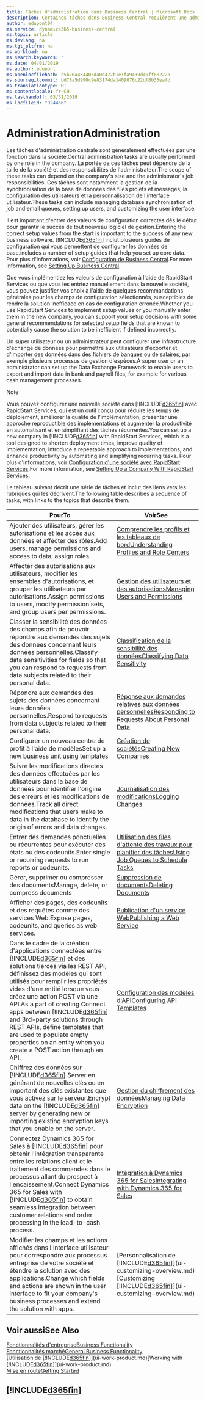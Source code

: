 ```yaml
---
title: Tâches d'administration dans Business Central | Microsoft Docs
description: Certaines tâches dans Business Central requièrent une administration centrale et une configuration. Découvrez quelles sont ces tâches et ce que vous devez faire.
author: edupont04
ms.service: dynamics365-business-central
ms.topic: article
ms.devlang: na
ms.tgt_pltfrm: na
ms.workload: na
ms.search.keywords: ''
ms.date: 04/01/2019
ms.author: edupont
ms.openlocfilehash: c5b76a434403da0d472b1e1fa9430d40ff082220
ms.sourcegitcommit: bd78a5d990c9e83174da1409076c22df8b35eafd
ms.translationtype: HT
ms.contentlocale: fr-CH
ms.lasthandoff: 03/31/2019
ms.locfileid: "924466"
---
```

# <a name="administration"></a><span data-ttu-id="275c9-104">Administration</span><span class="sxs-lookup"><span data-stu-id="275c9-104">Administration</span></span>
<span data-ttu-id="275c9-105">Les tâches d'administration centrale sont généralement effectuées par une fonction dans la société.</span><span class="sxs-lookup"><span data-stu-id="275c9-105">Central administration tasks are usually performed by one role in the company.</span></span> <span data-ttu-id="275c9-106">La portée de ces tâches peut dépendre de la taille de la société et des responsabilités de l'administrateur.</span><span class="sxs-lookup"><span data-stu-id="275c9-106">The scope of these tasks can depend on the company's size and the administrator's job responsibilities.</span></span> <span data-ttu-id="275c9-107">Ces tâches sont notamment la gestion de la synchronisation de la base de données des files projets et messages, la configuration des utilisateurs et la personnalisation de l'interface utilisateur.</span><span class="sxs-lookup"><span data-stu-id="275c9-107">These tasks can include managing database synchronization of job and email queues, setting up users, and customizing the user interface.</span></span>  

<span data-ttu-id="275c9-108">Il est important d'entrer des valeurs de configuration correctes dès le début pour garantir le succès de tout nouveau logiciel de gestion.</span><span class="sxs-lookup"><span data-stu-id="275c9-108">Entering the correct setup values from the start is important to the success of any new business software.</span></span> [!INCLUDE[d365fin](includes/d365fin_md.md)] <span data-ttu-id="275c9-109">inclut plusieurs guides de configuration qui vous permettent de configurer les données de base.</span><span class="sxs-lookup"><span data-stu-id="275c9-109">includes a number of setup guides that help you set up core data.</span></span> <span data-ttu-id="275c9-110">Pour plus d'informations, voir [Configuration de Business Central](setup.md).</span><span class="sxs-lookup"><span data-stu-id="275c9-110">For more information, see [Setting Up Business Central](setup.md).</span></span>

<span data-ttu-id="275c9-111">Que vous implémentiez les valeurs de configuration à l'aide de RapidStart Services ou que vous les entriez manuellement dans la nouvelle société, vous pouvez justifier vos choix à l'aide de quelques recommandations générales pour les champs de configuration sélectionnés, susceptibles de rendre la solution inefficace en cas de configuration erronée.</span><span class="sxs-lookup"><span data-stu-id="275c9-111">Whether you use RapidStart Services to implement setup values or you manually enter them in the new company, you can support your setup decisions with some general recommendations for selected setup fields that are known to potentially cause the solution to be inefficient if defined incorrectly.</span></span>  

<span data-ttu-id="275c9-112">Un super utilisateur ou un administrateur peut configurer une infrastructure d'échange de données pour permettre aux utilisateurs d'exporter et d'importer des données dans des fichiers de banques ou de salaires, par exemple plusieurs processus de gestion d'espèces.</span><span class="sxs-lookup"><span data-stu-id="275c9-112">A super user or an administrator can set up the Data Exchange Framework to enable users to export and import data in bank and payroll files, for example for various cash management processes.</span></span>

> [!NOTE]
> <span data-ttu-id="275c9-113">Vous pouvez configurer une nouvelle société dans [!INCLUDE[d365fin](includes/d365fin_md.md)] avec RapidStart Services, qui est un outil conçu pour réduire les temps de déploiement, améliorer la qualité de l’implémentation, présenter une approche reproductible des implémentations et augmenter la productivité en automatisant et en simplifiant des tâches récurrentes.</span><span class="sxs-lookup"><span data-stu-id="275c9-113">You can set up a new company in [!INCLUDE[d365fin](includes/d365fin_md.md)] with RapidStart Services, which is a tool designed to shorten deployment times, improve quality of implementation, introduce a repeatable approach to implementations, and enhance productivity by automating and simplifying recurring tasks.</span></span> <span data-ttu-id="275c9-114">Pour plus d'informations, voir [Configuration d'une société avec RapidStart Services](admin-set-up-a-company-with-rapidstart.md).</span><span class="sxs-lookup"><span data-stu-id="275c9-114">For more information, see [Setting Up a Company With RapidStart Services](admin-set-up-a-company-with-rapidstart.md).</span></span>

<span data-ttu-id="275c9-115">Le tableau suivant décrit une série de tâches et inclut des liens vers les rubriques qui les décrivent.</span><span class="sxs-lookup"><span data-stu-id="275c9-115">The following table describes a sequence of tasks, with links to the topics that describe them.</span></span>   

|<span data-ttu-id="275c9-116">**Pour**</span><span class="sxs-lookup"><span data-stu-id="275c9-116">**To**</span></span>|<span data-ttu-id="275c9-117">**Voir**</span><span class="sxs-lookup"><span data-stu-id="275c9-117">**See**</span></span>|  
|------------|-------------|  
|<span data-ttu-id="275c9-118">Ajouter des utilisateurs, gérer les autorisations et les accès aux données et affecter des rôles.</span><span class="sxs-lookup"><span data-stu-id="275c9-118">Add users, manage permissions and access to data, assign roles.</span></span>|[<span data-ttu-id="275c9-119">Comprendre les profils et les tableaux de bord</span><span class="sxs-lookup"><span data-stu-id="275c9-119">Understanding Profiles and Role Centers</span></span>](admin-users-profiles-roles.md)|  
|<span data-ttu-id="275c9-120">Affecter des autorisations aux utilisateurs, modifier les ensembles d'autorisations, et grouper les utilisateurs par autorisations.</span><span class="sxs-lookup"><span data-stu-id="275c9-120">Assign permissions to users, modify permission sets, and group users per permissions.</span></span>|[<span data-ttu-id="275c9-121">Gestion des utilisateurs et des autorisations</span><span class="sxs-lookup"><span data-stu-id="275c9-121">Managing Users and Permissions</span></span>](ui-how-users-permissions.md)|
|<span data-ttu-id="275c9-122">Classer la sensibilité des données des champs afin de pouvoir répondre aux demandes des sujets des données concernant leurs données personnelles.</span><span class="sxs-lookup"><span data-stu-id="275c9-122">Classify data sensitivities for fields so that you can respond to requests from data subjects related to their personal data.</span></span>|[<span data-ttu-id="275c9-123">Classification de la sensibilité des données</span><span class="sxs-lookup"><span data-stu-id="275c9-123">Classifying Data Sensitivity</span></span>](admin-classifying-data-sensitivity.md)|
|<span data-ttu-id="275c9-124">Répondre aux demandes des sujets des données concernant leurs données personnelles.</span><span class="sxs-lookup"><span data-stu-id="275c9-124">Respond to requests from data subjects related to their personal data.</span></span>|[<span data-ttu-id="275c9-125">Réponse aux demandes relatives aux données personnelles</span><span class="sxs-lookup"><span data-stu-id="275c9-125">Responding to Requests About Personal Data</span></span>](admin-responding-to-requests-about-personal-data.md)|
|<span data-ttu-id="275c9-126">Configurer un nouveau centre de profit à l'aide de modèles</span><span class="sxs-lookup"><span data-stu-id="275c9-126">Set up a new business unit using templates</span></span>|[<span data-ttu-id="275c9-127">Création de sociétés</span><span class="sxs-lookup"><span data-stu-id="275c9-127">Creating New Companies</span></span>](about-new-company.md)|
|<span data-ttu-id="275c9-128">Suivre les modifications directes des données effectuées par les utilisateurs dans la base de données pour identifier l'origine des erreurs et les modifications de données.</span><span class="sxs-lookup"><span data-stu-id="275c9-128">Track all direct modifications that users make to data in the database to identify the origin of errors and data changes.</span></span>|[<span data-ttu-id="275c9-129">Journalisation des modifications</span><span class="sxs-lookup"><span data-stu-id="275c9-129">Logging Changes</span></span>](across-log-changes.md)|  
|<span data-ttu-id="275c9-130">Entrer des demandes ponctuelles ou récurrentes pour exécuter des états ou des codeunits.</span><span class="sxs-lookup"><span data-stu-id="275c9-130">Enter single or recurring requests to run reports or codeunits.</span></span>|[<span data-ttu-id="275c9-131">Utilisation des files d'attente des travaux pour planifier des tâches</span><span class="sxs-lookup"><span data-stu-id="275c9-131">Using Job Queues to Schedule Tasks</span></span>](admin-job-queues-schedule-tasks.md)|  
|<span data-ttu-id="275c9-132">Gérer, supprimer ou compresser des documents</span><span class="sxs-lookup"><span data-stu-id="275c9-132">Manage, delete, or compress documents</span></span>|[<span data-ttu-id="275c9-133">Suppression de documents</span><span class="sxs-lookup"><span data-stu-id="275c9-133">Deleting Documents</span></span>](admin-manage-documents.md)|  
|<span data-ttu-id="275c9-134">Afficher des pages, des codeunits et des requêtes comme des services Web.</span><span class="sxs-lookup"><span data-stu-id="275c9-134">Expose pages, codeunits, and queries as web services.</span></span>|[<span data-ttu-id="275c9-135">Publication d'un service Web</span><span class="sxs-lookup"><span data-stu-id="275c9-135">Publishing a Web Service</span></span>](across-how-publish-web-service.md)|
|<span data-ttu-id="275c9-136">Dans le cadre de la création d'applications connectées entre [!INCLUDE[d365fin](includes/d365fin_md.md)] et des solutions tierces via les REST API, définissez des modèles qui sont utilisés pour remplir les propriétés vides d'une entité lorsque vous créez une action POST via une API.</span><span class="sxs-lookup"><span data-stu-id="275c9-136">As a part of creating Connect apps between [!INCLUDE[d365fin](includes/d365fin_md.md)] and 3rd-party solutions through REST APIs, define templates that are used to populate empty properties on an entity when you create a POST action through an API.</span></span>|[<span data-ttu-id="275c9-137">Configuration des modèles d'API</span><span class="sxs-lookup"><span data-stu-id="275c9-137">Configuring API Templates</span></span>](admin-configuring-api-template.md)|
|<span data-ttu-id="275c9-138">Chiffrez des données sur [!INCLUDE[d365fin](includes/d365fin_md.md)] Server en générant de nouvelles clés ou en important des clés existantes que vous activez sur le serveur.</span><span class="sxs-lookup"><span data-stu-id="275c9-138">Encrypt data on the [!INCLUDE[d365fin](includes/d365fin_md.md)] server by generating new or importing existing encryption keys that you enable on the server.</span></span>|[<span data-ttu-id="275c9-139">Gestion du chiffrement des données</span><span class="sxs-lookup"><span data-stu-id="275c9-139">Managing Data Encryption</span></span>](admin-manage-data-encryption.md)|
|<span data-ttu-id="275c9-140">Connectez Dynamics 365 for Sales à [!INCLUDE[d365fin](includes/d365fin_md.md)] pour obtenir l'intégration transparente entre les relations client et le traitement des commandes dans le processus allant du prospect à l'encaissement.</span><span class="sxs-lookup"><span data-stu-id="275c9-140">Connect Dynamics 365 for Sales with [!INCLUDE[d365fin](includes/d365fin_md.md)] to obtain seamless integration between customer relations and order processing in the lead-to-cash process.</span></span>|[<span data-ttu-id="275c9-141">Intégration à Dynamics 365 for Sales</span><span class="sxs-lookup"><span data-stu-id="275c9-141">Integrating with Dynamics 365 for Sales</span></span>](admin-prepare-dynamics-365-for-sales-for-integration.md)|
|<span data-ttu-id="275c9-142">Modifier les champs et les actions affichés dans l'interface utilisateur pour correspondre aux processus entreprise de votre société et étendre la solution avec des applications.</span><span class="sxs-lookup"><span data-stu-id="275c9-142">Change which fields and actions are shown in the user interface to fit your company's business processes and extend the solution with apps.</span></span>|<span data-ttu-id="275c9-143">[Personnalisation de [!INCLUDE[d365fin](includes/d365fin_md.md)]](ui-customizing-overview.md)</span><span class="sxs-lookup"><span data-stu-id="275c9-143">[Customizing [!INCLUDE[d365fin](includes/d365fin_md.md)]](ui-customizing-overview.md)</span></span>|

## <a name="see-also"></a><span data-ttu-id="275c9-144">Voir aussi</span><span class="sxs-lookup"><span data-stu-id="275c9-144">See Also</span></span>
[<span data-ttu-id="275c9-145">Fonctionnalités d'entreprise</span><span class="sxs-lookup"><span data-stu-id="275c9-145">Business Functionality</span></span>](across-business-functionality.md)  
[<span data-ttu-id="275c9-146">Fonctionnalités marché</span><span class="sxs-lookup"><span data-stu-id="275c9-146">General Business Functionality</span></span>](ui-across-business-areas.md)  
<span data-ttu-id="275c9-147">[Utilisation de [!INCLUDE[d365fin](includes/d365fin_md.md)]](ui-work-product.md)</span><span class="sxs-lookup"><span data-stu-id="275c9-147">[Working with [!INCLUDE[d365fin](includes/d365fin_md.md)]](ui-work-product.md)</span></span>  
[<span data-ttu-id="275c9-148">Mise en route</span><span class="sxs-lookup"><span data-stu-id="275c9-148">Getting Started</span></span>](product-get-started.md)    

## [!INCLUDE[d365fin](includes/free_trial_md.md)]  
